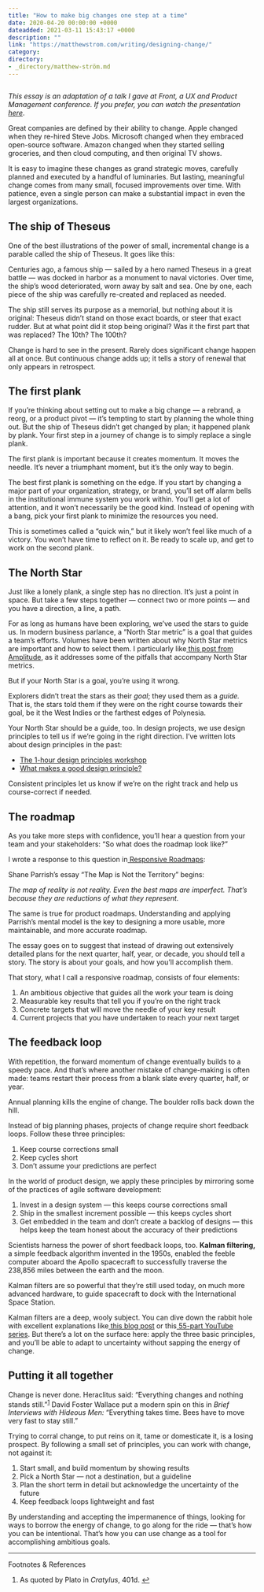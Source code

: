 ```yaml
---
title: "How to make big changes one step at a time"
date: 2020-04-20 00:00:00 +0000
dateadded: 2021-03-11 15:43:17 +0000
description: ""
link: "https://matthewstrom.com/writing/designing-change/"
category:
directory:
- _directory/matthew-ström.md
---
```

<figure data-type="image"><img src="https://matthewstrom.com/images/change_1.png" alt=""></figure>
<p><em>This essay is an adaptation of a talk I gave at Front, a UX and Product Management conference. If you prefer, you can watch the presentation<a href="https://noti.st/mattstrom/BESHjt/designing-change" target="_blank" rel="noopener"> here</a></em>.</p>
<p>Great companies are defined by their ability to change. Apple changed when they re-hired Steve Jobs. Microsoft changed when they embraced open-source software. Amazon changed when they started selling groceries, and then cloud computing, and then original TV shows.</p>
<p>It is easy to imagine these changes as grand strategic moves, carefully planned and executed by a handful of luminaries. But lasting, meaningful change comes from many small, focused improvements over time. With patience, even a single person can make a substantial impact in even the largest organizations.</p>
<h2 id="the-ship-of-theseus">The ship of Theseus</h2>
<p>One of the best illustrations of the power of small, incremental change is a parable called the ship of Theseus. It goes like this:</p>
<p>Centuries ago, a famous ship — sailed by a hero named Theseus in a great battle — was docked in harbor as a monument to naval victories. Over time, the ship’s wood deteriorated, worn away by salt and sea. One by one, each piece of the ship was carefully re-created and replaced as needed.</p>
<p>The ship still serves its purpose as a memorial, but nothing about it is original: Theseus didn’t stand on those exact boards, or steer that exact rudder. But at what point did it stop being original? Was it the first part that was replaced? The 10th? The 100th?</p>
<p>Change is hard to see in the present. Rarely does significant change happen all at once. But continuous change adds up; it tells a story of renewal that only appears in retrospect.</p>
<h2 id="the-first-plank">The first plank</h2>
<p>If you’re thinking about setting out to make a big change — a rebrand, a reorg, or a product pivot — it’s tempting to start by planning the whole thing out. But the ship of Theseus didn’t get changed by plan; it happened plank by plank. Your first step in a journey of change is to simply replace a single plank.</p>
<p>The first plank is important because it creates momentum. It moves the needle. It’s never a triumphant moment, but it’s the only way to begin.</p>
<p>The best first plank is something on the edge. If you start by changing a major part of your organization, strategy, or brand, you’ll set off alarm bells in the institutional immune system you work within. You’ll get a lot of attention, and it won’t necessarily be the good kind. Instead of opening with a bang, pick your first plank to minimize the resources you need.</p>
<p>This is sometimes called a “quick win,” but it likely won’t feel like much of a victory. You won’t have time to reflect on it. Be ready to scale up, and get to work on the second plank.</p>
<h2 id="the-north-star">The North Star</h2>
<p>Just like a lonely plank, a single step has no direction. It’s just a point in space. But take a few steps together — connect two or more points — and you have a direction, a line, a path.</p>
<p>For as long as humans have been exploring, we’ve used the stars to guide us. In modern business parlance, a “North Star metric” is a goal that guides a team’s efforts. Volumes have been written about why North Star metrics are important and how to select them. I particularly like<a href="https://amplitude.com/blog/2018/03/21/product-north-star-metric" target="_blank" rel="noopener"> this post from Amplitude</a>, as it addresses some of the pitfalls that accompany North Star metrics.</p>
<p>But if your North Star is a goal, you’re using it wrong.</p>
<p>Explorers didn’t treat the stars as their <em>goal</em>; they used them as a <em>guide.</em> That is, the stars told them if they were on the right course towards their goal, be it the West Indies or the farthest edges of Polynesia.</p>
<p>Your North Star should be a guide, too. In design projects, we use design principles to tell us if we’re going in the right direction. I’ve written lots about design principles in the past:</p>
<ul>
<li><a href="https://matthewstrom.com/writing/design-principles-workshop/" target="_blank" rel="noopener">The 1-hour design principles workshop</a></li>
<li><a href="https://matthewstrom.com/writing/principles.html" target="_blank" rel="noopener">What makes a good design principle?</a></li>
</ul>
<p>Consistent principles let us know if we’re on the right track and help us course-correct if needed.</p>
<h2 id="the-roadmap">The roadmap</h2>
<p>As you take more steps with confidence, you’ll hear a question from your team and your stakeholders: “So what does the roadmap look like?”</p>
<p>I wrote a response to this question in<a href="https://matthewstrom.com/writing/responsive-roadmaps/" target="_blank" rel="noopener"> Responsive Roadmaps</a>:</p>
<div class="c--bg-gray-1 l--pad-s">
<p>Shane Parrish’s essay “The Map is Not the Territory” begins:</p>
<p><em>The map of reality is not reality. Even the best maps are imperfect. That’s because they are reductions of what they represent.</em></p>
<p>The same is true for product roadmaps. Understanding and applying Parrish’s mental model is the key to designing a more usable, more maintainable, and more accurate roadmap.</p>
</div>
<p>The essay goes on to suggest that instead of drawing out extensively detailed plans for the next quarter, half, year, or decade, you should tell a story. The story is about your goals, and how you’ll accomplish them.</p>
<p>That story, what I call a responsive roadmap, consists of four elements:</p>
<ol>
<li>An ambitious objective that guides all the work your team is doing</li>
<li>Measurable key results that tell you if you’re on the right track</li>
<li>Concrete targets that will move the needle of your key result</li>
<li>Current projects that you have undertaken to reach your next target</li>
</ol>
<h2 id="the-feedback-loop">The feedback loop</h2>
<p>With repetition, the forward momentum of change eventually builds to a speedy pace. And that’s where another mistake of change-making is often made: teams restart their process from a blank slate every quarter, half, or year.</p>
<p>Annual planning kills the engine of change. The boulder rolls back down the hill.</p>
<p>Instead of big planning phases, projects of change require short feedback loops. Follow these three principles:</p>
<ol>
<li>Keep course corrections small</li>
<li>Keep cycles short</li>
<li>Don’t assume your predictions are perfect</li>
</ol>
<p>In the world of product design, we apply these principles by mirroring some of the practices of agile software development:</p>
<ol>
<li>Invest in a design system — this keeps course corrections small</li>
<li>Ship in the smallest increment possible — this keeps cycles short</li>
<li>Get embedded in the team and don’t create a backlog of designs — this helps keep the team honest about the accuracy of their predictions</li>
</ol>
<p>Scientists harness the power of short feedback loops, too. <strong>Kalman filtering,</strong> a simple feedback algorithm invented in the 1950s, enabled the feeble computer aboard the Apollo spacecraft to successfully traverse the 238,856 miles between the earth and the moon.</p>
<p>Kalman filters are so powerful that they’re still used today, on much more advanced hardware, to guide spacecraft to dock with the International Space Station.</p>
<p>Kalman filters are a deep, wooly subject. You can dive down the rabbit hole with excellent explanations like<a href="https://www.bzarg.com/p/how-a-kalman-filter-works-in-pictures/" target="_blank" rel="noopener"> this blog post</a> or this<a href="https://www.youtube.com/watch?v=CaCcOwJPytQ" target="_blank" rel="noopener"> 55-part YouTube series</a>. But there’s a lot on the surface here: apply the three basic principles, and you’ll be able to adapt to uncertainty without sapping the energy of change.</p>
<h2 id="putting-it-all-together">Putting it all together</h2>
<p>Change is never done. Heraclitus said: “Everything changes and nothing stands still.”<sup class="footnote-ref"><a href="#fn1" id="fnref1">1</a></sup> David Foster Wallace put a modern spin on this in <em>Brief Interviews with Hideous Men:</em> “Everything takes time. Bees have to move very fast to stay still.”</p>
<p>Trying to corral change, to put reins on it, tame or domesticate it, is a losing prospect. By following a small set of principles, you can work with change, not against it:</p>
<ol>
<li>Start small, and build momentum by showing results</li>
<li>Pick a North Star — not a destination, but a guideline</li>
<li>Plan the short term in detail but acknowledge the uncertainty of the future</li>
<li>Keep feedback loops lightweight and fast</li>
</ol>
<p>By understanding and accepting the impermanence of things, looking for ways to borrow the energy of change, to go along for the ride — that’s how you can be intentional. That’s how you can use change as a tool for accomplishing ambitious goals.</p>
<hr>
<section class="footnotes l--space-compact">
<div class="t--weight-bold l--pad-btm-s">Footnotes & References</div>
<ol class="footnotes-list">
<li id="fn1" class="footnote-item"><p>As quoted by Plato in <em>Cratylus</em>, 401d. <a href="#fnref1" class="footnote-backref">↩︎</a></p>
</li>
</ol>
</section>
